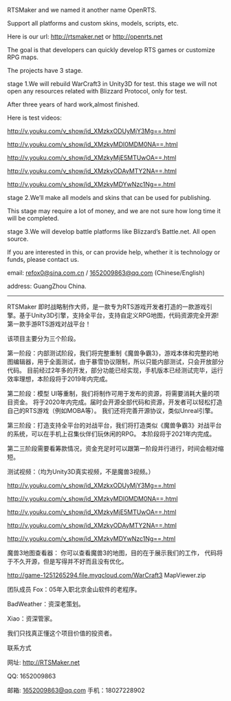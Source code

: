 RTSMaker and we named it another name OpenRTS.

Support all platforms and custom skins, models, scripts, etc.

Here is our url: http://rtsmaker.net or http://openrts.net

The goal is that developers can quickly develop RTS games or customize RPG maps.


The projects have 3 stage.


stage 1.We will rebuild WarCraft3 in Unity3D for test.
this stage we will not open any resources related with Blizzard Protocol, only for test.

After three years of hard work,almost finished.



Here is test videos:

http://v.youku.com/v_show/id_XMzkxODUyMjY3Mg==.html

http://v.youku.com/v_show/id_XMzkyMDI0MDM0NA==.html

http://v.youku.com/v_show/id_XMzkyMjE5MTUwOA==.html

http://v.youku.com/v_show/id_XMzkyODAyMTY2NA==.html

http://v.youku.com/v_show/id_XMzkyMDYwNzc1Ng==.html




stage 2.We’ll make all models and skins that can be used for publishing.

This stage may require a lot of money, and we are not sure how long time it will be completed.

stage 3.We will develop battle platforms like Blizzard’s Battle.net.
All open source.


If you are interested in this, or can provide help, whether it is technology or funds,
please contact us.


email: refox0@sina.com.cn / 1652009863@qq.com (Chinese/English)

address: GuangZhou China.








-------------------------------------------------------------------------------------------------------------------------------------


RTSMaker 即时战略制作大师，是一款专为RTS游戏开发者打造的一款游戏引擎。基于Unity3D引擎，支持全平台，支持自定义RPG地图，代码资源完全开源!第一款手游RTS游戏对战平台！


该项目主要分为三个阶段。


第一阶段：内部测试阶段，我们将完整重制《魔兽争霸3》，游戏本体和完整的地图编辑器，用于全面测试，由于暴雪协议限制，所以只能内部测试，只会开放部分代码。
目前经过2年多的开发，部分功能已经实现，手机版本已经测试完毕，运行效率理想，本阶段将于2019年内完成。



第二阶段：模型 UI等重制，我们将制作可用于发布的资源，将需要消耗大量的项目资金。
将于2020年内完成。届时会开源全部代码和资源，开发者可以轻松打造自己的RTS游戏（例如MOBA等）。
我们还将完善开源协议，类似Unreal引擎。



第三阶段：打造支持全平台的对战平台，我们将打造类似《魔兽争霸3》对战平台的系统，可以在手机上召集伙伴们玩休闲的RPG。
本阶段将于2021年内完成。



第二三阶段需要看筹款情况，资金充足时可以跟第一阶段并行进行，时间会相对缩短。


测试视频：（均为Unity3D真实视频，不是魔兽3视频。）

http://v.youku.com/v_show/id_XMzkxODUyMjY3Mg==.html

http://v.youku.com/v_show/id_XMzkyMDI0MDM0NA==.html

http://v.youku.com/v_show/id_XMzkyMjE5MTUwOA==.html

http://v.youku.com/v_show/id_XMzkyODAyMTY2NA==.html

http://v.youku.com/v_show/id_XMzkyMDYwNzc1Ng==.html




魔兽3地图查看器：
你可以查看魔兽3的地图，目的在于展示我们的工作，
代码将于不久开源，但是写得并不好而且没有优化。

http://game-1251265294.file.myqcloud.com/WarCraft3 MapViewer.zip




团队成员
Fox：05年入职北京金山软件的老程序。

BadWeather：资深老策划。

Xiao：资深管家。



我们只找真正懂这个项目价值的投资者。


联系方式

网址: 
http://RTSMaker.net

QQ: 1652009863

邮箱: 1652009863@qq.com
手机：18027228902
